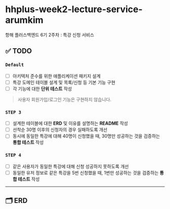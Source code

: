 # hhplus-week2-lecture-service-arumkim
항해 플러스백엔드 6기 2주차 : 특강 신청 서비스

## ✅ TODO
### **`Default`**
- [ ] 아키텍처 준수를 위한 애플리케이션 패키지 설계
- [ ] 특강 도메인 테이블 설계 및 목록/신청 등 기본 기능 구현
- [ ] 각 기능에 대한 **단위 테스트** 작성

> 사용자 회원가입/로그인 기능은 구현하지 않습니다.
> 

### **`STEP 3`**

- [ ] 설계한 테이블에 대한 **ERD** 및 이유를 설명하는 **README** 작성
- [ ] 선착순 30명 이후의 신청자의 경우 실패하도록 개선
- [ ] 동시에 동일한 특강에 대해 40명이 신청했을 때, 30명만 성공하는 것을 검증하는 **통합 테스트** 작성

### **`STEP 4`**

- [ ] 같은 사용자가 동일한 특강에 대해 신청 성공하지 못하도록 개선
- [ ] 동일한 유저 정보로 같은 특강을 5번 신청했을 때, 1번만 성공하는 것을 검증하는 **통합 테스트** 작성
--- 
## 🗂️ ERD 
